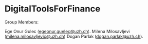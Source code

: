 # DigitalToolsForFinance

Group Members:

Ege Onur Gulec (egeonur.guelec@uzh.ch). 
Milena Milosavljevi (milena.milosavljevic@uzh.ch)
Dogan Parlak (dogan.parlak@uzh.ch). 

